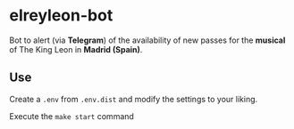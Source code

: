# elreyleon-bot
Bot to alert (via **Telegram**) of the availability of new passes for the **musical** of The King Leon in **Madrid (Spain)**.

## Use
Create a ```.env``` from ```.env.dist``` and modify the settings to your liking.

Execute the ```make start``` command
